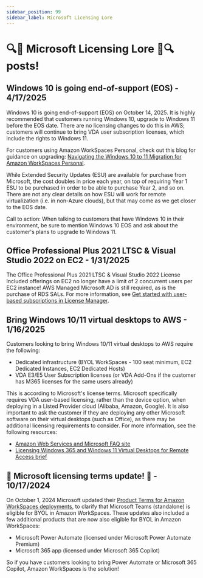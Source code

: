```yaml
---
sidebar_position: 99
sidebar_label: Microsoft Licensing Lore
---
```


# :mag::notebook: Microsoft Licensing Lore :notebook::mag: posts!

## Windows 10 is going end-of-support (EOS) - 4/17/2025
Windows 10 is going end-of-support (EOS) on October 14, 2025. It is highly recommended that customers running Windows 10, upgrade to Windows 11 before the EOS date. There are no licensing changes to do this in AWS; customers will continue to bring VDA user subscription licenses, which include the rights to Windows 11.

For customers using Amazon WorkSpaces Personal, check out this blog for guidance on upgrading: [Navigating the Windows 10 to 11 Migration for Amazon WorkSpaces Personal](https://aws.amazon.com/blogs/desktop-and-application-streaming/navigating-the-windows-10-to-11-migration-for-amazon-workspaces-personal/).

While Extended Security Updates (ESU) are available for purchase from Microsoft, the cost doubles in price each year, on top of requiring Year 1 ESU to be purchased in order to be able to purchase Year 2, and so on. There are not any clear details on how ESU will work for remote virtualization (i.e. in non-Azure clouds), but that may come as we get closer to the EOS date.

Call to action: When talking to customers that have Windows 10 in their environment, be sure to mention Windows 10 EOS and ask about the customer's plans to upgrade to Windows 11.

## Office Professional Plus 2021 LTSC & Visual Studio 2022 on EC2 - 1/31/2025
The Office Professional Plus 2021 LTSC & Visual Studio 2022 License Included offerings on EC2 no longer have a limit of 2 concurrent users per EC2 instance! AWS Managed Microsoft AD is still required, as is the purchase of RDS SALs. For more information, see [Get started with user-based subscriptions in License Manager](https://docs.aws.amazon.com/license-manager/latest/userguide/user-based-subscriptions-getting-started.html).

## Bring Windows 10/11 virtual desktops to AWS - 1/16/2025
Customers looking to bring Windows 10/11 virtual desktops to AWS require the following:
- Dedicated infrastructure (BYOL WorkSpaces - 100 seat minimum, EC2 Dedicated Instances, EC2 Dedicated Hosts)
- VDA E3/E5 User Subscription licenses (or VDA Add-Ons if the customer has M365 licenses for the same users already)

This is according to Microsoft's license terms. Microsoft specifically requires VDA user-based licensing, rather than the device option, when deploying in a Listed Provider cloud (Alibaba, Amazon, Google).
It is also important to ask the customer if they are deploying any other Microsoft software on their virtual desktops (such as Office), as there may be additional licensing requirements to consider.
For more information, see the following resources:
- [Amazon Web Services and Microsoft FAQ site](https://aws.amazon.com/windows/faq/)
- [Licensing Windows 365 and Windows 11 Virtual Desktops for Remote Access brief](https://www.microsoft.com/licensing/docs/documents/download/Licensing_brief_PLT_Licensing%20Windows%20365%20and%20Windows%2011%20Virtual%20Desktops%20for%20Remote%20Access.pdf)

## :red_circle: Microsoft licensing terms update! :red_circle: - 10/17/2024
On October 1, 2024 Microsoft updated their [Product Terms for Amazon WorkSpaces deployments](https://www.microsoft.com/licensing/terms/product/AmazonWorkspacesDeployments/EAEAS), to clarify that Microsoft Teams (standalone) is eligible for BYOL in Amazon WorkSpaces. These updates also included a few additional products that are now also eligible for BYOL in Amazon WorkSpaces:
- Microsoft Power Automate (licensed under Microsoft Power Automate Premium)
- Microsoft 365 app (licensed under Microsoft 365 Copilot)

So if you have customers looking to bring Power Automate or Microsoft 365 Copilot, Amazon WorkSpaces is the solution! 